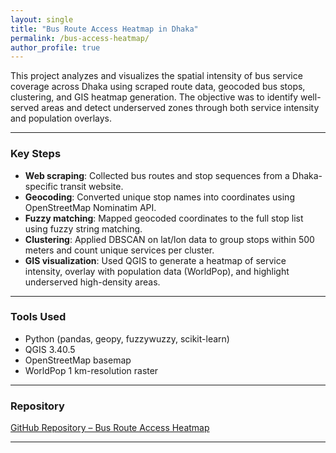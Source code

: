 ```yaml
---
layout: single
title: "Bus Route Access Heatmap in Dhaka"
permalink: /bus-access-heatmap/
author_profile: true
---
```


This project analyzes and visualizes the spatial intensity of bus service coverage across Dhaka using scraped route data, geocoded bus stops, clustering, and GIS heatmap generation. The objective was to identify well-served areas and detect underserved zones through both service intensity and population overlays.

---

### Key Steps

- **Web scraping**: Collected bus routes and stop sequences from a Dhaka-specific transit website.
- **Geocoding**: Converted unique stop names into coordinates using OpenStreetMap Nominatim API.
- **Fuzzy matching**: Mapped geocoded coordinates to the full stop list using fuzzy string matching.
- **Clustering**: Applied DBSCAN on lat/lon data to group stops within 500 meters and count unique services per cluster.
- **GIS visualization**: Used QGIS to generate a heatmap of service intensity, overlay with population data (WorldPop), and highlight underserved high-density areas.

---

### Tools Used

- Python (pandas, geopy, fuzzywuzzy, scikit-learn)
- QGIS 3.40.5
- OpenStreetMap basemap
- WorldPop 1 km-resolution raster

---

### Repository
 
[GitHub Repository – Bus Route Access Heatmap](https://github.com/muhtashimshahrier/dhaka-bus-access-heatmap)

---

